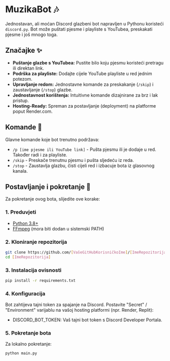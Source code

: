 # MuzikaBot 🎶

Jednostavan, ali moćan Discord glazbeni bot napravljen u Pythonu koristeći `discord.py`. Bot može puštati pjesme i playliste s YouTubea, preskakati pjesme i još mnogo toga.

## Značajke ✨

-   **Puštanje glazbe s YouTubea:** Pustite bilo koju pjesmu koristeći pretragu ili direktan link.
-   **Podrška za playliste:** Dodajte cijele YouTube playliste u red jednim potezom.
-   **Upravljanje redom:** Jednostavne komande za preskakanje (`/skip`) i zaustavljanje (`/stop`) glazbe.
-   **Jednostavnost korištenja:** Intuitivne komande dizajnirane za brz i lak pristup.
-   **Hosting-Ready:** Spreman za postavljanje (deployment) na platforme poput Render.com.

## Komande 🤖

Glavne komande koje bot trenutno podržava:

-   `/p [ime pjesme ili YouTube link]` - Pušta pjesmu ili je dodaje u red. Također radi i za playliste.
-   `/skip` - Preskače trenutnu pjesmu i pušta sljedeću iz reda.
-   `/stop` - Zaustavlja glazbu, čisti cijeli red i izbacuje bota iz glasovnog kanala.

## Postavljanje i pokretanje 🚀

Za pokretanje ovog bota, slijedite ove korake:

### 1. Preduvjeti

-   [Python 3.8+](https://www.python.org/downloads/)
-   [FFmpeg](https://ffmpeg.org/download.html) (mora biti dodan u sistemski PATH)

### 2. Kloniranje repozitorija
```bash
git clone https://github.com/[VašeGitHubKorisničkoIme]/[ImeRepozitorija].git
cd [ImeRepozitorija]
```

### 3. Instalacija ovisnosti
```bash
pip install -r requirements.txt
```

### 4. Konfiguracija

Bot zahtijeva tajni token za spajanje na Discord. Postavite "Secret" / "Environment" varijablu na vašoj hosting platformi (npr. Render, Replit):
- DISCORD_BOT_TOKEN: Vaš tajni bot token s Discord Developer Portala.

### 5. Pokretanje bota
Za lokalno pokretanje:
```py
python main.py
```


